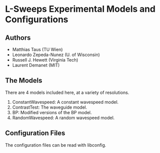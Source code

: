 # L-Sweeps Experimental Models and Configurations

## Authors
* Matthias Taus (TU Wien)
* Leonardo Zepeda-Nunez (U. of Wisconsin)
* Russell J. Hewett (Virginia Tech)
* Laurent Demanet (MIT)

## The Models

There are 4 models included here, at a variety of resolutions.

1. ConstantWavespeed: A constant wavespeed model.
2. ContrastTest: The waveguide model.
3. BP: Modified versions of the BP model.
4. RandomWavespeed: A random wavespeed model.

## Configuration Files

The configuration files can be read with libconfig.
